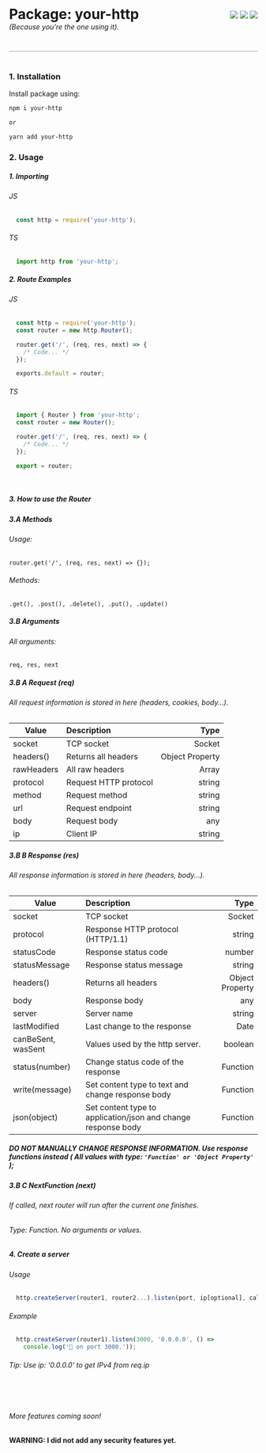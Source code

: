 <div style="display: flex;">
  <div>
    <h1 style="margin: 0; padding: 0">Package: your-http</h1>
    <h6 style="margin-top: 0; padding: 0; margin-bottom: 25px;">(Because you're the one using it).</h6>
  </div>

  <div style="margin: 10px 0 0 auto;">
    <img style="align:left;" src="https://github.com/TerThesz/your-http/actions/workflows/build.yaml/badge.svg" />
    <img src="https://img.shields.io/npm/v/your-http?label=version" />
    <img class="shield" src="https://img.shields.io/github/license/TerThesz/your-http" />
  </div>
</div>

<hr style="background-color: gray; opacity: 0.4; height: 2px; margin-top: 15px; margin-bottom: 40px;" />

### 1. Installation

Install package using:
``` bash
npm i your-http

or

yarn add your-http
```

### 2. Usage <br/>

##### 1. Importing

###### JS
``` javascript
  const http = require('your-http');
```

###### TS
``` typescript
  import http from 'your-http';
```

##### 2. Route Examples

###### JS
``` javascript
  const http = require('your-http');
  const router = new http.Router();

  router.get('/', (req, res, next) => {
    /* Code... */
  });

  exports.default = router;
```

###### TS
``` typescript
  import { Router } from 'your-http';
  const router = new Router();

  router.get('/', (req, res, next) => {
    /* Code... */
  });

  export = router;
```
<br/>

##### 3. How to use the Router

##### 3.A Methods

###### Usage:
`router.get('/', (req, res, next) => {});`

###### Methods:
`.get(), .post(), .delete(), .put(), .update()`

##### 3.B Arguments

###### All arguments:
`req, res, next`

##### 3.B A Request (req)
###### All request information is stored in here (headers, cookies, body...).

| Value | Description | Type |
| ------|:------------|-----:|
| socket | TCP socket | Socket |
| headers() | Returns all headers | Object Property |
| rawHeaders | All raw headers | Array |
| protocol | Request HTTP protocol | string |
| method | Request method | string |
| url | Request endpoint | string |
| body | Request body | any |
| ip | Client IP | string |

##### 3.B B Response (res)
###### All response information is stored in here (headers, body...).

| Value | Description | Type |
| ------|:------------|-----:|
| socket | TCP socket | Socket |
| protocol | Response HTTP protocol (HTTP/1.1) | string |
| statusCode | Response status code | number |
| statusMessage | Response status message | string |
| headers() | Returns all headers | Object Property |
| body | Response body | any |
| server | Server name | string |
| lastModified | Last change to the response | Date |
| canBeSent, wasSent | Values used by the http server. | boolean |
| status(number) | Change status code of the response | Function |
| write(message) | Set content type to text and change response body | Function |
| json(object) | Set content type to application/json and change response body | Function |

##### DO NOT MANUALLY CHANGE RESPONSE INFORMATION. Use response functions instead ( All values with type: `'Function' or 'Object Property'` );

##### 3.B C NextFunction (next)
###### If called, next router will run after the current one finishes.

###### Type: Function. No arguments or values.

##### 4. Create a server
###### Usage
``` javascript
  http.createServer(router1, router2...).listen(port, ip[optional], callback);
```
###### Example
``` javascript
  http.createServer(router1).listen(3000, '0.0.0.0', () => 
    console.log('🏃 on port 3000.'));
```
###### Tip: Use ip: '0.0.0.0' to get IPv4 from req.ip

<br/>
<br/>

###### More features coming soon!

#### WARNING: I did not add any security features yet.